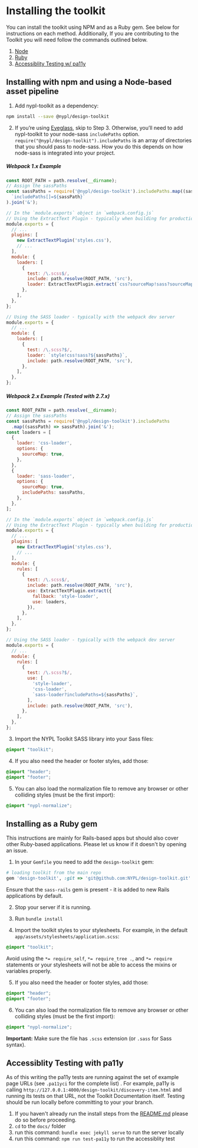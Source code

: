 # Installing the toolkit

You can install the toolkit using NPM and as a Ruby gem. See below for instructions on each method.
Additionally, If you are contributing to the Toolkit you will need follow the commands outlined below.
1. [Node](#node)
2. [Ruby](#ruby)
3. [Accessiblity Testing w/ pa11y](#pa11y)

## <a name="node"><a>Installing with npm and using a Node-based asset pipeline

1. Add nypl-toolkit as a dependency:

  ```bash
  npm install --save @nypl/design-toolkit
  ```

2. If you’re using [Eyeglass](https://www.npmjs.com/package/eyeglass), skip to Step 3. Otherwise, you’ll need to add nypl-toolkit to your node-sass `includePaths` option. `require("@nypl/design-toolkit").includePaths` is an array of directories that you should pass to node-sass. How you do this depends on how node-sass is integrated into your project.

  ##### Webpack 1.x Example

  ```javascript
  const ROOT_PATH = path.resolve(__dirname);
  // Assign the sassPaths
  const sassPaths = require('@nypl/design-toolkit').includePaths.map((sassPath) =>
    `includePaths[]=${sassPath}`
  ).join('&');

  // In the `module.exports` object in `webpack.config.js`
  // Using the ExtractText Plugin - typically when building for production
  module.exports = {
    // ...
    plugins: [
      new ExtractTextPlugin('styles.css'),
      // ...
    ],
    module: {
      loaders: [
        {
          test: /\.scss$/,
          include: path.resolve(ROOT_PATH, 'src'),
          loader: ExtractTextPlugin.extract(`css?sourceMap!sass?sourceMap&${sassPaths}`),
        },
      ],
    },
  };

  // Using the SASS loader - typically with the webpack dev server
  module.exports = {
    // ...
    module: {
      loaders: [
        {
          test: /\.scss?$/,
          loader: `style!css!sass?${sassPaths}`,
          include: path.resolve(ROOT_PATH, 'src'),
        },
      ],
    },
  };
  ```

  ##### Webpack 2.x Example (Tested with 2.7.x)

  ```javascript
  const ROOT_PATH = path.resolve(__dirname);
  // Assign the sassPaths
  const sassPaths = require('@nypl/design-toolkit').includePaths
    .map((sassPath) => sassPath).join('&');
  const loaders = [
    {
      loader: 'css-loader',
      options: {
        sourceMap: true,
      },
    },
    {
      loader: 'sass-loader',
      options: {
        sourceMap: true,
        includePaths: sassPaths,
      },
    },
  ];

  // In the `module.exports` object in `webpack.config.js`
  // Using the ExtractText Plugin - typically when building for production
  module.exports = {
    // ...
    plugins: [
      new ExtractTextPlugin('styles.css'),
      // ...
    ],
    module: {
      rules: [
        {
          test: /\.scss$/,
          include: path.resolve(ROOT_PATH, 'src'),
          use: ExtractTextPlugin.extract({
            fallback: 'style-loader',
            use: loaders,
          }),
        },
      ],
    },
  };

  // Using the SASS loader - typically with the webpack dev server
  module.exports = {
    // ...
    module: {
      rules: [
        {
          test: /\.scss?$/,
          use: [
            'style-loader',
            'css-loader',
            `sass-loader?includePaths=${sassPaths}`,
          ],
          include: path.resolve(ROOT_PATH, 'src'),
        },
      ],
    },
  };
  ```

3. Import the NYPL Toolkit SASS library into your Sass files:

  ```scss
  @import "toolkit";
  ```

4. If you also need the header or footer styles, add those:

  ```scss
  @import "header";
  @import "footer";
  ```

5. You can also load the normalization file to remove any browser or other colliding styles (must be the first import):

  ```scss
  @import "nypl-normalize";
  ```

## <a name="ruby"></a>Installing as a Ruby gem

This instructions are mainly for Rails-based apps but should also cover other Ruby-based applications. Please let us know if it doesn't by opening an issue.

1. In your `Gemfile` you need to add the `design-toolkit` gem:

  ````ruby
  # loading toolkit from the main repo
  gem 'design-toolkit', :git => 'git@github.com:NYPL/design-toolkit.git'
  ````

Ensure that the `sass-rails` gem is present - it is added to new Rails applications by default.

2. Stop your server if it is running.

3. Run `bundle install`

4. Import the toolkit styles to your stylesheets. For example, in the default `app/assets/stylesheets/application.scss`:

  ````scss
  @import "toolkit";
  ````

Avoid using the `*= require_self`, `*= require_tree .`, and `*= require` statements or your stylesheets will not be able to access the mixins or variables properly.

5. If you also need the header or footer styles, add those:

  ```scss
  @import "header";
  @import "footer";
  ```

6. You can also load the normalization file to remove any browser or other colliding styles (must be the first import):

  ```scss
  @import "nypl-normalize";
  ```

**Important:** Make sure the file has `.scss` extension (or `.sass` for Sass syntax).

## <a name="pa11y"></a>Accessiblity Testing with pa11y
As of this writing the pa11y tests are running against the set of example page URLs (see `.pa11yci` for the complete list) . For example, pa11y is calling `http://127.0.0.1:4000/design-toolkit/discovery-item.html` and running its tests on that URL, not the Toolkit Documentation itself. Testing should be run locally before committing to your your branch.

1. If you haven't already run the install steps from the [README.md](README.md) please do so before proceeding.
2. `cd` to the `docs/` folder
3. run this command: `bundle exec jekyll serve` to run the server locally
4. run this command: `npm run test-pa11y` to run the accessiblity test
